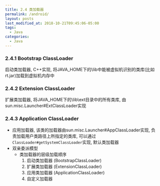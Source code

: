 ```yaml
---
title: 2.4 类加载器
permalink: /android/
layout: posts
last_modified_at: 2018-10-21T09:45:06-05:00
tags:
  - Java
categories:
  - Java
---
```


### 2.4.1 Bootstrap ClassLoader
启动类加载器, C++实现, 将JAVA_HOME下的\lib中能被虚拟机识别的类库(比如rt.jar)加载到虚拟机内存中

### 2.4.2 Extension ClassLoader
扩展类加载器, 将JAVA_HOME下的\lib\ext目录中的所有类库, 由sun.misc.Launcher#ExtClassLoader实现

### 2.4.3 Application ClassLoader
* 应用加载器, 该类的加载器由sun.misc.Launcher#AppClassLoader实现, 负责加载用户类路径上所指定的类库, 可以通过`ClassLoader#getSystemClassLoader`实现, 默认类加载器
* 双亲委派模型
    * 类加载器的层级加载顺序
        1. 启动类加载器 (BootstrapClassLoader)
        2. 扩展类加载器 (ExtensionClassLoader)
        3. 应用类加载器 (ApplicationClassLoader)
        4. 自定义加载器
